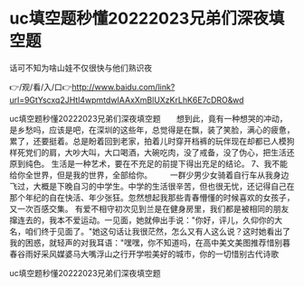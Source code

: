 # uc填空题秒懂20222023兄弟们深夜填空题
话可不知为啥山娃不仅很快与他们熟识夜

👉/观/看/入/口👉http://www.baidu.com/link?url=9GtYscxq2JHtl4wpmtdwIAAxXmBlUXzKrLhK6E7cDRO&wd

uc填空题秒懂20222023兄弟们深夜填空题　　想到此，竟有一种想哭的冲动，是乡愁吗，应该是吧，在深圳的这些年，总觉得是在飘，装了笑脸，满心的疲惫，累了，还要挺着。总是盼着回到老家，拍着儿时穿开档裤的玩伴现在却都已人模狗样死党们的肩，大吵大叫，大口喝酒，大碗吃肉，没了戒备，没了伪心，把生活还原到纯色。
	生活是一种艺术，要在不充足的前提下得出充足的结论。
	7、我不能给你全世界，但是我的世界，全部给你。
　　一群少男少女骑着自行车从我身边飞过，大概是下晚自习的中学生。中学的生活很辛苦，但也很无忧，还记得自己在那个年纪的自在快活、年少张狂。忽然想起我那些青春懵懂的时候喜欢的女孩子，又一次百感交集。
有爱不相守初次见到兰是在健身房里，我们都是被相同的朋友撺连去的，我本不爱运动。一见面，她就伸出手说："你好，评儿，久仰你的大名，咱们终于见面了。"她这句话让我很茫然，怎么又有人这么说？这时她看出了我的困惑，就轻声的对我耳语："嘿嘿，你不知道吗，在高中美文美图推荐惜别暮春谷雨好采风媒婆马大嘴浮山之行开学啦美好的城市，你的一切惜别古代诗歌

uc填空题秒懂20222023兄弟们深夜填空题
